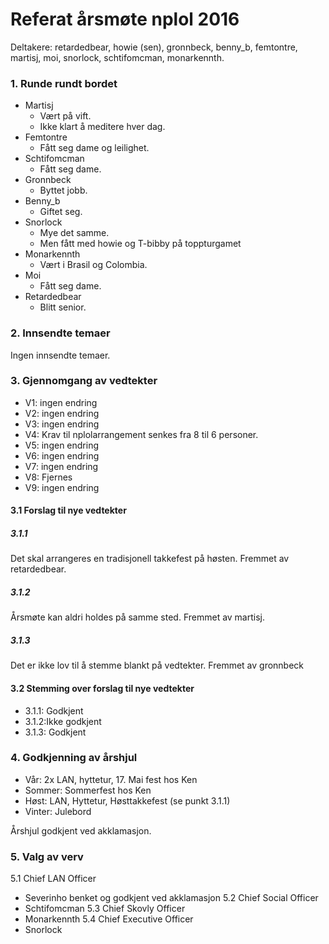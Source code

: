 # Referat årsmøte nplol 2016
Deltakere: retardedbear, howie (sen), gronnbeck, benny_b, femtontre,
martisj, moi, snorlock, schtifomcman, monarkennth.

### 1. Runde rundt bordet
  * Martisj
    - Vært på vift. 
    - Ikke klart å meditere hver dag.
  * Femtontre
    - Fått seg dame og leilighet.
  * Schtifomcman
    - Fått seg dame.
  * Gronnbeck
    - Byttet jobb.
  * Benny_b
    - Giftet seg.
  * Snorlock
    - Mye det samme.
    - Men fått med howie og T-bibby på toppturgamet
  * Monarkennth
    - Vært i Brasil og Colombia.
  * Moi
    - Fått seg dame.
  * Retardedbear
    - Blitt senior.

### 2. Innsendte temaer
Ingen innsendte temaer.

### 3. Gjennomgang av vedtekter
* V1: ingen endring
* V2: ingen endring
* V3: ingen endring
* V4: Krav til nplol­arrangement senkes fra 8 ​til 6 ​personer.
* V5: ingen endring
* V6: ingen endring
* V7: ingen endring
* V8: Fjernes
* V9: ingen endring

#### 3.1 Forslag til nye vedtekter
##### 3.1.1
Det skal arrangeres en tradisjonell takkefest på høsten.
Fremmet av retardedbear.

##### 3.1.2
Årsmøte kan aldri holdes på samme sted. Fremmet av
martisj.

##### 3.1.3
Det er ikke lov til å stemme blankt på vedtekter. Fremmet av
gronnbeck

#### 3.2 Stemming over forslag til nye vedtekter
* 3.1.1: Godkjent
* 3.1.2:Ikke godkjent
* 3.1.3: Godkjent

### 4. Godkjenning av årshjul
* Vår​: 2x LAN, hyttetur, 17. Mai fest hos Ken
* Sommer​: Sommerfest hos Ken
* Høst​: LAN, Hyttetur, Høsttakkefest ​(se punkt 3.1.1)
* Vinter​: Julebord

Årshjul godkjent ved akklamasjon.

### 5. Valg av verv
5.1 Chief LAN Officer
* Severinho benket og godkjent ved akklamasjon
5.2 Chief Social Officer
* Schtifomcman
5.3 Chief Skovly Officer
* Monarkennth
5.4 Chief Executive Officer
* Snorlock
